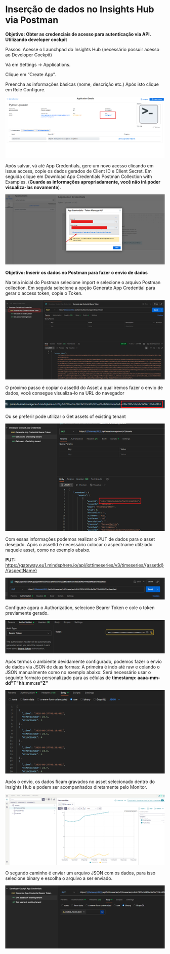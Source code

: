 # Inserção de dados no Insights Hub via Postman

**Objetivo:  Obter as credenciais de acesso para autenticação via API. Utilizando developer cockpit**

Passos:
Acesse o Launchpad do Insights Hub (necessário possuir acesso ao Developer Cockpit)

Vá em Settings → Applications.

Clique em “Create App”.

Preencha as informações básicas (nome, descrição etc.) Após isto clique em Role Configure.

![image.png](image.png)

Após salvar, vá até App Credentials, gere um novo acesso clicando em issue access, copie os dados gerados de Client ID e Client Secret. Em seguida clique em Download App Credentials Postman Collection with Examples. (**Guarde as informações apropriadamente, você não irá poder visualiza-las novamente**).

![image.png](image%201.png)

**Objetivo: Inserir os dados no Postman para fazer o envio de dados**

Na tela inicial do Postman selecione import e selecione o arquivo Postman collection. Em seguida selecione a opção Generate App Credential para gerar o access token, copie o Token.

![image.png](image%202.png)

O próximo passo é copiar o assetId do Asset a qual iremos fazer o envio de dados, você consegue visualiza-lo na URL do navegador

![image.png](image%203.png)

Ou se preferir pode utilizar o Get assets of existing tenant

![image.png](image%204.png)

Com essas informações podemos realizar o PUT de dados para o asset desejado. Após o assetId é necessário colocar o aspectname utilziado naquele asset, como no exemplo abaixo.

**PUT:** https://gateway.eu1.mindsphere.io/api/iottimeseries/v3/timeseries/{assetId}/{aspectName}

![image.png](image%205.png)

Configure agora o Authorization, selecione Bearer Token e cole o token previamente gerado.

![image.png](image%206.png)

Após termos o ambiente devidamente configurado, podemos fazer o envio de dados via JSON de duas formas: A primeira é indo até raw e colando o JSON manualmente como no exemplo abaixo: Será necessário usar o seguinte formato personalizado para as células de **timestamp: aaaa-mm-dd"T"hh:mm:ss"Z”**

![image.png](image%207.png)

Após o envio, os dados ficam gravados no asset selecionado dentro do Insights Hub e podem ser acompanhados diretamente pelo Monitor.

![image.png](image%208.png)

O segundo caminho é enviar um arquivo JSON com os dados, para isso selecione binary e escolha o arquivo a ser enviado.

![image.png](image%209.png)

